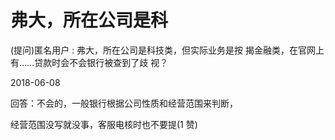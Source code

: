 # 弗大，所在公司是科

(提问)匿名用户 : 弗大，所在公司是科技类，但实际业务是按 揭金融类，在官网上有……贷款时会不会银行被查到了歧 视？

2018-06-08

回答：不会的，一般银行根据公司性质和经营范围来判断，

经营范围没写就没事，客服电核时也不要提(1 赞)